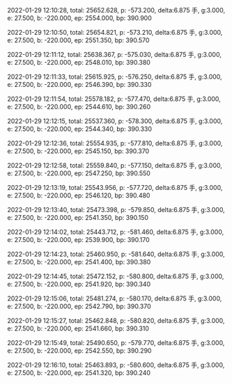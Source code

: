 2022-01-29 12:10:28, total: 25652.628, p: -573.200, delta:6.875 手, g:3.000, e: 27.500, b: -220.000, ep: 2554.000, bp: 390.900

2022-01-29 12:10:50, total: 25654.821, p: -573.210, delta:6.875 手, g:3.000, e: 27.500, b: -220.000, ep: 2551.350, bp: 390.570

2022-01-29 12:11:12, total: 25638.367, p: -575.030, delta:6.875 手, g:3.000, e: 27.500, b: -220.000, ep: 2548.010, bp: 390.380

2022-01-29 12:11:33, total: 25615.925, p: -576.250, delta:6.875 手, g:3.000, e: 27.500, b: -220.000, ep: 2546.390, bp: 390.330

2022-01-29 12:11:54, total: 25578.182, p: -577.470, delta:6.875 手, g:3.000, e: 27.500, b: -220.000, ep: 2544.610, bp: 390.260

2022-01-29 12:12:15, total: 25537.360, p: -578.300, delta:6.875 手, g:3.000, e: 27.500, b: -220.000, ep: 2544.340, bp: 390.330

2022-01-29 12:12:36, total: 25554.935, p: -577.810, delta:6.875 手, g:3.000, e: 27.500, b: -220.000, ep: 2545.150, bp: 390.370

2022-01-29 12:12:58, total: 25559.840, p: -577.150, delta:6.875 手, g:3.000, e: 27.500, b: -220.000, ep: 2547.250, bp: 390.550

2022-01-29 12:13:19, total: 25543.956, p: -577.720, delta:6.875 手, g:3.000, e: 27.500, b: -220.000, ep: 2546.120, bp: 390.480

2022-01-29 12:13:40, total: 25473.398, p: -579.850, delta:6.875 手, g:3.000, e: 27.500, b: -220.000, ep: 2541.350, bp: 390.150

2022-01-29 12:14:02, total: 25443.712, p: -581.460, delta:6.875 手, g:3.000, e: 27.500, b: -220.000, ep: 2539.900, bp: 390.170

2022-01-29 12:14:23, total: 25460.950, p: -581.640, delta:6.875 手, g:3.000, e: 27.500, b: -220.000, ep: 2541.400, bp: 390.380

2022-01-29 12:14:45, total: 25472.152, p: -580.800, delta:6.875 手, g:3.000, e: 27.500, b: -220.000, ep: 2541.920, bp: 390.340

2022-01-29 12:15:06, total: 25481.274, p: -580.170, delta:6.875 手, g:3.000, e: 27.500, b: -220.000, ep: 2542.790, bp: 390.370

2022-01-29 12:15:27, total: 25462.848, p: -580.820, delta:6.875 手, g:3.000, e: 27.500, b: -220.000, ep: 2541.660, bp: 390.310

2022-01-29 12:15:49, total: 25490.650, p: -579.770, delta:6.875 手, g:3.000, e: 27.500, b: -220.000, ep: 2542.550, bp: 390.290

2022-01-29 12:16:10, total: 25463.893, p: -580.600, delta:6.875 手, g:3.000, e: 27.500, b: -220.000, ep: 2541.320, bp: 390.240